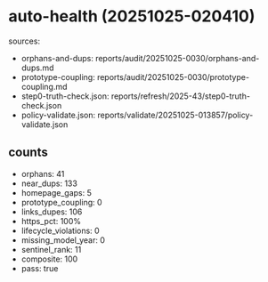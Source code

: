 # auto-health (20251025-020410)
sources:
- orphans-and-dups: reports/audit/20251025-0030/orphans-and-dups.md
- prototype-coupling: reports/audit/20251025-0030/prototype-coupling.md
- step0-truth-check.json: reports/refresh/2025-43/step0-truth-check.json
- policy-validate.json: reports/validate/20251025-013857/policy-validate.json

## counts
- orphans: 41
- near_dups: 133
- homepage_gaps: 5
- prototype_coupling: 0
- links_dupes: 106
- https_pct: 100%
- lifecycle_violations: 0
- missing_model_year: 0
- sentinel_rank: 11
- composite: 100
- pass: true

